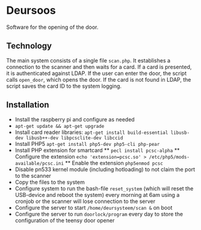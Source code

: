 # Deursoos

Software for the opening of the door.

## Technology
The main system consists of a single file `scan.php`. It establishes a connection to the scanner and then waits for a card. If a card is presented, it is authenticated against LDAP. If the user can enter the door, the script calls `open_door`, which opens the door. If the card is not found in LDAP, the script saves the card ID to the system logging.

## Installation
* Install the raspberry pi and configure as needed
* `apt-get update && apt-get upgrade`
* Install card reader libraries: `apt-get install build-essential libusb-dev libusb++-dev libpcsclite-dev libccid`
* Install PHP5 `apt-get install php5-dev php5-cli php-pear`
* Install PHP extension for smartcard
** `pecl install pcsc-alpha`
** Configure the extension `echo 'extension=pcsc.so' > /etc/php5/mods-available/pcsc.ini`
** Enable the extension `php5enmod pcsc`
* Disable pn533 kernel module (including hotloading) to not claim the port to the scanner
* Copy the files to the system
* Configure system to run the bash-file `reset_system` (which will reset the USB-device and reboot the system) every morning at 6am using a cronjob or the scanner will lose connection to the server
* Configure the server to start `/home/deursysteem/scan &` on boot
* Configure the server to run `doorlock/program` every day to store the configuration of the teensy door opener
